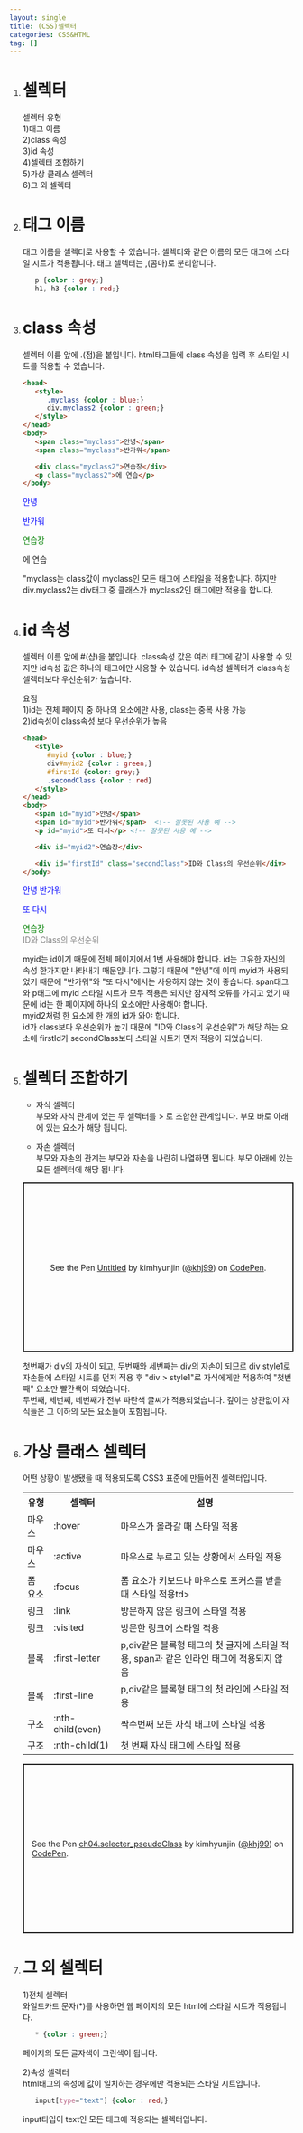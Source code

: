 ```yaml
---
layout: single
title: (CSS)셀렉터
categories: CSS&HTML
tag: []
---   
```


1. # 셀렉터
   셀렉터 유형   
   1)태그 이름   
   2)class 속성    
   3)id 속성   
   4)셀렉터 조합하기   
   5)가상 클래스 셀렉터   
   6)그 외 셀렉터   

1. # 태그 이름
   태그 이름을 셀렉터로 사용할 수 있습니다. 셀렉터와 같은 이름의 모든 태그에 스타일 시트가 적용됩니다. 태그 셀렉터는 ,(콤마)로 분리합니다.   

   ```css
      p {color : grey;}
      h1, h3 {color : red;}
   ```   

1. # class 속성
   셀렉터 이름 앞에 .(점)을 붙입니다. html태그들에 class 속성을 입력 후 스타일 시트를 적용할 수 있습니다.   

   ```html
   <head>
      <style>
         .myclass {color : blue;}
         div.myclass2 {color : green;}
      </style>
   </head>
   <body>
      <span class="myclass">안녕</span>
      <span class="myclass">반가워</span>

      <div class="myclass2">연습장</div>
      <p class="myclass2">에 연습</p>
   </body>
   ```   
   <head>
      <style>
         .myclass {color : blue;}
         div.myclass2 {color : green;}
      </style>
   </head>
   <body>
      <span class="myclass">안녕</span>
      <p class="myclass">반가워</p>

      <div class="myclass2">연습장</div>
      <p class="myclass2">에 연습</p>
   </body>   
   "myclass는 class값이 myclass인 모든 태그에 스타일을 적용합니다. 하지만 div.myclass2는 div태그 중 클래스가 myclass2인 태그에만 적용을 합니다.   

1. # id 속성
   셀렉터 이름 앞에 #(샵)을 붙입니다. class속성 값은 여러 태그에 같이 사용할 수 있지만 id속성 값은 하나의 태그에만 사용할 수 있습니다. id속성 셀렉터가 class속성 셀렉터보다 우선순위가 높습니다.   
   
   요점   
   1)id는 전체 페이지 중 하나의 요소에만 사용, class는 중복 사용 가능   
   2)id속성이 class속성 보다 우선순위가 높음   

   ```html
   <head>
      <style>
         #myid {color : blue;}
         div#myid2 {color : green;}
         #firstId {color: grey;}
         .secondClass {color : red}
      </style>
   </head>
   <body>
      <span id="myid">안녕</span>  
      <span id="myid">반가워</span>  <!-- 잘못된 사용 예 -->
      <p id="myid">또 다시</p> <!-- 잘못된 사용 예 -->

      <div id="myid2">연습장</div>

      <div id="firstId" class="secondClass">ID와 Class의 우선순위</div>
   </body>   
   ```   
   <head>
      <style>
         #myid {color : blue;}
         div#myid2 {color : green;}
         #firstId {color: grey;}
         .secondClass {color : red}
      </style>
   </head>
   <body>
      <span id="myid">안녕</span>  
      <span id="myid">반가워</span>  <!-- 잘못된 사용 예 -->
      <p id="myid">또 다시</p> <!-- 잘못된 사용 예 -->

      <div id="myid2">연습장</div>

      <div id="firstId" class="secondClass">ID와 Class의 우선순위</div>
   </body>   
      
   myid는 id이기 때문에 전체 페이지에서 1번 사용해야 합니다. id는 고유한 자신의 속성 한가지만 나타내기 때문입니다. 그렇기 때문에 "안녕"에 이미 myid가 사용되었기 때문에 "반가워"와 "또 다시"에서는 사용하지 않는 것이 좋습니다. span태그와 p태그에 myid 스타일 시트가 모두 적용은 되지만 잠재적 오류를 가지고 있기 때문에 id는 한 페이지에 하나의 요소에만 사용해야 합니다.   
   myid2처럼 한 요소에 한 개의 id가 와야 합니다.   
   id가 class보다 우선순위가 높기 때문에 "ID와 Class의 우선순위"가 해당 하는 요소에 firstId가 secondClass보다 스타일 시트가 먼저 적용이 되었습니다.   

1. # 셀렉터 조합하기
   - 자식 셀렉터   
   부모와 자식 관계에 있는 두 셀렉터를 > 로 조합한 관계입니다. 부모 바로 아래에 있는 요소가 해당 됩니다.

   - 자손 셀렉터   
   부모와 자손의 관계는 부모와 자손을 나란히 나열하면 됩니다. 부모 아래에 있는 모든 셀렉터에 해당 됩니다.   

   <p class="codepen" data-height="300" data-default-tab="html,result" data-slug-hash="YzMNabg" data-user="khj99" style="height: 300px; box-sizing: border-box; display: flex; align-items: center; justify-content: center; border: 2px solid; margin: 1em 0; padding: 1em;">
   <span>See the Pen <a href="https://codepen.io/khj99/pen/YzMNabg">
   Untitled</a> by kimhyunjin (<a href="https://codepen.io/khj99">@khj99</a>)
   on <a href="https://codepen.io">CodePen</a>.</span>
   </p>
   <script async src="https://cpwebassets.codepen.io/assets/embed/ei.js"></script>
      
   첫번째가 div의 자식이 되고, 두번째와 세번째는 div의 자손이 되므로 div style1로 자손들에 스타일 시트를 먼저 적용 후 "div > style1"로 자식에게만 적용하여 "첫번째" 요소만 빨간색이 되었습니다.   
   두번째, 세번째, 네번째가 전부 파란색 글씨가 적용되었습니다. 깊이는 상관없이 자식들은 그 이하의 모든 요소들이 포함됩니다.

1. # 가상 클래스 셀렉터   
   어떤 상황이 발생됐을 때 적용되도록 CSS3 표준에 만들어진 셀렉터입니다.   

   <table>
      <tr>
         <th>유형</th>
         <th>셀렉터</th>
         <th>설명</th>
      </tr>
      <tr>
         <td>마우스</td>
         <td>:hover</td>
         <td>마우스가 올라갈 때 스타일 적용</td>
      </tr>
      <tr>
         <td>마우스</td>
         <td>:active</td>
         <td>마우스로 누르고 있는 상황에서 스타일 적용</td>
      </tr>
      <tr>
         <td>폼 요소</td>
         <td>:focus</td>
         <td>폼 요소가 키보드나 마우스로 포커스를 받을 때 스타일 적용td>
      </tr>
      <tr>
         <td>링크</td>
         <td>:link</td>
         <td>방문하지 않은 링크에 스타일 적용</td>
      </tr>
      <tr>
         <td>링크</td>
         <td>:visited</td>
         <td>방문한 링크에 스타일 적용</td>
      </tr>
      <tr>
         <td>블록</td>
         <td>:first-letter</td>
         <td>p,div같은 블록형 태그의 첫 글자에 스타일 적용, span과 같은 인라인 태그에 적용되지 않음</td>
      </tr>
      <tr>
         <td>블록</td>
         <td>:first-line</td>
         <td>p,div같은 블록형 태그의 첫 라인에 스타일 적용</td>
      </tr>
      <tr>
         <td>구조</td>
         <td>:nth-child(even)</td>
         <td>짝수번째 모든 자식 태그에 스타일 적용</td>
      </tr>
      <tr>
         <td>구조</td>
         <td>:nth-child(1)</td>
         <td>첫 번째 자식 태그에 스타일 적용</td>
      </tr>
   </table>
   
   <p class="codepen" data-height="300" data-default-tab="html,result" data-slug-hash="LYvWdPW" data-user="khj99" style="height: 300px; box-sizing: border-box; display: flex; align-items: center; justify-content: center; border: 2px solid; margin: 1em 0; padding: 1em;">
   <span>See the Pen <a href="https://codepen.io/khj99/pen/LYvWdPW">
   ch04.selecter_pseudoClass</a> by kimhyunjin (<a href="https://codepen.io/khj99">@khj99</a>)
   on <a href="https://codepen.io">CodePen</a>.</span>
   </p>
   <script async src="https://cpwebassets.codepen.io/assets/embed/ei.js"></script>
      
1. # 그 외 셀렉터   
   1)전체 셀렉터   
   와일드카드 문자(*)를 사용하면 웹 페이지의 모든 html에 스타일 시트가 적용됩니다.   
   ```css
      * {color : green;}
   ```   
   페이지의 모든 글자색이 그린색이 됩니다.   

   2)속성 셀렉터   
   html태그의 속성에 값이 일치하는 경우에만 적용되는 스타일 시트입니다.   
   ```css
      input[type="text"] {color : red;}
   ```   
   input타입이 text인 모든 태그에 적용되는 셀렉터입니다.   


   
